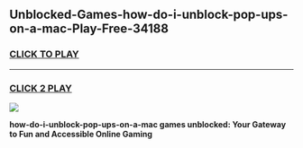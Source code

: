 
## Unblocked-Games-how-do-i-unblock-pop-ups-on-a-mac-Play-Free-34188
<h3>
<a href="https://premium76.site?title=how-do-i-unblock-pop-ups-on-a-mac&ref=18A1">CLICK TO PLAY</a></h3>
<hr>

<h3>
<a href="https://premium76.site?title=how-do-i-unblock-pop-ups-on-a-mac&ref=18A1">CLICK 2 PLAY</a>
  
</h3>

<a href="https://premium76.site?title=how-do-i-unblock-pop-ups-on-a-mac&ref=18A1"><img src="https://clearcache.store/games.png"></a>


**how-do-i-unblock-pop-ups-on-a-mac games unblocked: Your Gateway to Fun and Accessible Online Gaming**
